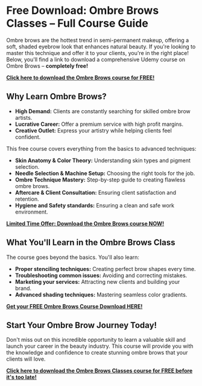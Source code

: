 # Free Download: Ombre Brows Classes – Full Course Guide

Ombre brows are the hottest trend in semi-permanent makeup, offering a soft, shaded eyebrow look that enhances natural beauty. If you're looking to master this technique and offer it to your clients, you're in the right place! Below, you'll find a link to download a comprehensive Udemy course on Ombre Brows – **completely free!**

[**Click here to download the Ombre Brows course for FREE!**](https://udemywork.com/ombre-brows-classes)

## Why Learn Ombre Brows?

*   **High Demand:** Clients are constantly searching for skilled ombre brow artists.
*   **Lucrative Career:** Offer a premium service with high profit margins.
*   **Creative Outlet:** Express your artistry while helping clients feel confident.

This free course covers everything from the basics to advanced techniques:

*   **Skin Anatomy & Color Theory:** Understanding skin types and pigment selection.
*   **Needle Selection & Machine Setup:** Choosing the right tools for the job.
*   **Ombre Technique Mastery:** Step-by-step guide to creating flawless ombre brows.
*   **Aftercare & Client Consultation:** Ensuring client satisfaction and retention.
*   **Hygiene and Safety standards:** Ensuring a clean and safe work environment.

[**Limited Time Offer: Download the Ombre Brows course NOW!**](https://udemywork.com/ombre-brows-classes)

## What You'll Learn in the Ombre Brows Class

The course goes beyond the basics. You'll also learn:

*   **Proper stenciling techniques:** Creating perfect brow shapes every time.
*   **Troubleshooting common issues:** Avoiding and correcting mistakes.
*   **Marketing your services:** Attracting new clients and building your brand.
*   **Advanced shading techniques:** Mastering seamless color gradients.

[**Get your FREE Ombre Brows Course Download HERE!**](https://udemywork.com/ombre-brows-classes)

## Start Your Ombre Brow Journey Today!

Don't miss out on this incredible opportunity to learn a valuable skill and launch your career in the beauty industry. This course will provide you with the knowledge and confidence to create stunning ombre brows that your clients will love.

[**Click here to download the Ombre Brows Classes course for FREE before it's too late!**](https://udemywork.com/ombre-brows-classes)
